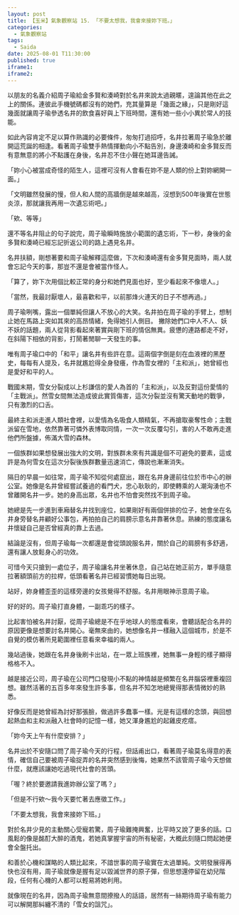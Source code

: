```yaml
---
layout: post
title: 【玉米】氣象觀察站 15. 「不要太想我，我會來接妳下班。」
categories:
  - 氣象觀察站
tags:
  - Saida
date: 2025-08-01 T11:30:00
published: true
iframe1: 
iframe2:
---
```


以朋友的名義介紹周子瑜給金多賢和湊崎對於名井來說太過親暱，遑論其他在此之上的關係。連彼此手機號碼都沒有的她們，充其量算是「幾面之緣」，只是剛好這幾面就讓周子瑜參透名井的飲食喜好與上下班時間，還有她一些小小異於常人的技能。

如此內容肯定不足以算作熟識的必要條件，匆匆打過招呼，名井拉著周子瑜急於離開這荒誕的相逢。看著周子瑜雙手熱情揮動向小不點告別，身邊湊崎和金多賢反而有意無意的將小不點護在身後，名井忍不住小聲在她耳邊告誡。

「妳小心被當成奇怪的陌生人，這裡可沒有人會看在妳不是人類的份上對妳網開一面。」

「文明雖然發展的慢，但人和人間的高牆倒是越來越高，沒想到500年後實在世態炎涼，那就讓我再用一次遺忘術吧。」

「欸、等等」

還不等名井阻止的句子說完，周子瑜瞬時施放小範圍的遺忘術，下一秒，身後的金多賢和湊崎已經忘記折返公司的路上遇見名井。

名井扶額，剛想著要和周子瑜解釋這麼做，下次和湊崎還有金多賢見面時，兩人就會忘記今天的事，那豈不還是會被當作怪人。

「算了，妳下次用個比較正常的身分和她們見面也好，至少看起來不像壞人。」

「當然，我最討厭壞人，最喜歡和平，以前那烽火連天的日子不想再過。」

周子瑜咧嘴，露出一個單純但讓人不放心的大笑。名井拍在周子瑜的手臂上，想制止她在馬路上突如其來的高昂情緒，免得她引人側目。
撇除她們口中人不人、妖不妖的話題，兩人從背影看起來著實與剛下班的情侶無異。疲憊的連路都走不好，在斜陽下相依的背影，打鬧著閒聊一天發生的事。

唯有周子瑜口中的「和平」讓名井有些許在意。這兩個字倒是刻在血液裡的黑歷史，每每有人提及，名井就尷尬得全身發癢，作為雪女裡的「主和派」，她曾經也是愛好和平的人。

戰國末期，雪女分裂成以上杉謙信的愛人為首的「主和派」，以及反對這份愛情的「主戰派」。然雪女間無法造成彼此實質傷害，這次分裂並沒有驚天動地的戰爭，只有激烈的口舌。

最終主和派走進人類社會裡，以愛情為名吸食人類精氣，不再搶取豪奪性命；主戰派留在雪地，依然靠著可憐外表博取同情，一次一次反覆勾引，害的人不敢再走進他們所盤據，佈滿大雪的森林。

一個族群如果想發展出強大的文明，對族群未來有共識是個不可避免的要素，這或許是為何雪女在這次分裂後族群數量迅速消亡，傳說也漸漸消失。



隔日的早晨一如往常，周子瑜不知從何處竄出，跟在名井身邊前往位於市中心的辦公室。她像是名井曾經嘗試養過的看門犬，忠心耿耿的，即使轉乘的人潮洶湧也不曾離開名井一步。她的身高出眾，名井也不怕會突然找不到周子瑜。

她總是先一步進到車廂替名井找到座位，如果剛好有兩個併排的位子，她會坐在名井身旁替名井顧好公事包，再拍拍自己的肩膀示意名井靠著休息。熟練的態度讓名井懷疑自己是否曾經真的靠上去過。

結論是沒有，但周子瑜每一次都還是會從頭說服名井，關於自己的肩膀有多舒適，還有讓人放鬆身心的功效。

可惜今天只搶到一處位子，周子瑜讓名井坐著休息，自己站在她正前方，單手隨意拉著額頭前方的拉桿，低頭看著名井已經習慣她每日出現。

站好，妳身體歪歪的這樣旁邊的女孩覺得不舒服。名井用眼神示意周子瑜。

好的好的。周子瑜打直身體，一副乖巧的樣子。

比起害怕被名井討厭，從周子瑜總是不在乎地球人的態度看來，會聽話配合名井的原因更像是想要討名井開心。毫無來由的，她想像名井一樣融入這個城市，於是不自覺的模仿著所見範圍裡任意看來幸福的兩人。

幾站過後，她跟在名井身後刷卡出站，在一眾上班族裡，她無事一身輕的樣子顯得格格不入。

越是接近公司，周子瑜在公司門口發現小不點的神情越是頻繁在名井腦袋裡重複回想。雖然活著的五百多年來發生許多事，但名井不知怎地總覺得那表情微妙的熟悉。

好像反而是她曾經為討好那張臉，做過許多蠢事一樣。光是有這樣的念頭，與回想起熱血和主和派融入社會時的記憶一樣，她又渾身尷尬的起雞皮疙瘩。

「妳今天上午有什麼安排？」

名井出於不安隨口問了周子瑜今天的行程，但話甫出口，看著周子瑜莫名得意的表情，確信自己要被周子瑜捉弄的名井突然感到後悔，她果然不該管周子瑜今天想做什麼，就應該讓她吃過現代社會的苦頭。

「喔？終於要邀請我進妳辦公室了嗎？」

「但是不行欸～我今天要忙著去應徵工作。」

「不要太想我，我會來接妳下班。」

對於名井少見的主動關心受寵若驚，周子瑜難掩興奮，比平時又說了更多的話。口風鬆的像是酩酊大醉的酒鬼，若她真掌握宇宙的所有秘密，大概此刻隨口問起她便會全盤托出。

和善於心機和謀略的人類比起來，不諳世事的周子瑜實在太過單純。文明發展得再快也沒有用，周子瑜就像是握有足以毀滅世界的原子彈，但思想還停留在幼兒階段，任何有心機的人都可以輕易將她利用。

就像現在的名井，因為周子瑜無意間撩撥人的話語，居然有一絲期待周子瑜有能力可以解開那糾纏不清的「雪女的詛咒」。



